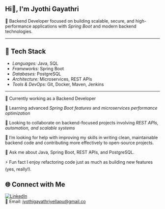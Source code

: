 ## Hi👋, I'm Jyothi Gayathri

🚀 Backend Developer focused on building scalable, secure, and high-performance applications with *Spring Boot* and modern backend technologies.  

---

## 🔧 Tech Stack
- *Languages:* Java, SQL
- *Frameworks:* Spring Boot 
- *Databases:* PostgreSQL 
- *Architecture:* Microservices, REST APIs  
- *Tools & DevOps:* Git, Docker, Maven, Jenkins
  
---

🔭 Currently working as a Backend Developer  

🌱 Learning advanced *Spring Boot features* and *microservices performance optimization*

👯 Looking to collaborate on backend-focused projects involving *REST APIs, automation, and scalable systems*

🤝 I’m looking for help with improving my skills in writing clean, maintainable backend code and contributing more effectively to open-source projects.

💬 Ask me about Java, Spring Boot, REST APIs, and PostgreSQL.

⚡ Fun fact I enjoy refactoring code just as much as building new features (yes, really!).


## 🌐 Connect with Me

[![LinkedIn](https://img.shields.io/badge/LinkedIn-Profile-blue?logo=linkedin&logoColor=white)](https://www.linkedin.com/in/yellapu-jyothi-gayathri-5705991b7/)  
📧 Email: jyothigayathriyellapu@gmail.co



